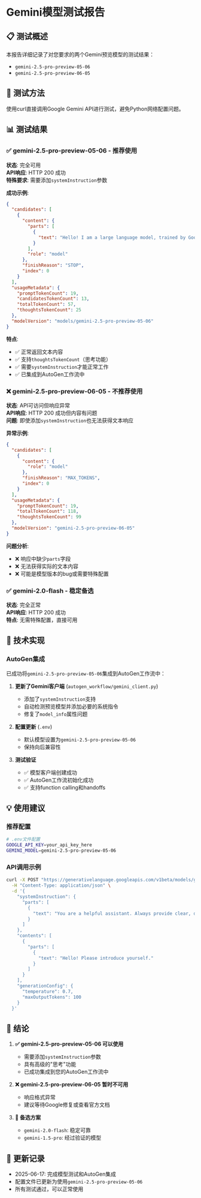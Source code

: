 # Gemini模型测试报告

## 📋 测试概述

本报告详细记录了对您要求的两个Gemini预览模型的测试结果：
- `gemini-2.5-pro-preview-05-06`
- `gemini-2.5-pro-preview-06-05`

## 🧪 测试方法

使用curl直接调用Google Gemini API进行测试，避免Python网络配置问题。

## 📊 测试结果

### ✅ gemini-2.5-pro-preview-05-06 - **推荐使用**

**状态**: 完全可用  
**API响应**: HTTP 200 成功  
**特殊要求**: 需要添加`systemInstruction`参数  

**成功示例**:
```json
{
  "candidates": [
    {
      "content": {
        "parts": [
          {
            "text": "Hello! I am a large language model, trained by Google."
          }
        ],
        "role": "model"
      },
      "finishReason": "STOP",
      "index": 0
    }
  ],
  "usageMetadata": {
    "promptTokenCount": 19,
    "candidatesTokenCount": 13,
    "totalTokenCount": 57,
    "thoughtsTokenCount": 25
  },
  "modelVersion": "models/gemini-2.5-pro-preview-05-06"
}
```

**特点**:
- ✅ 正常返回文本内容
- ✅ 支持`thoughtsTokenCount`（思考功能）
- ✅ 需要`systemInstruction`才能正常工作
- ✅ 已集成到AutoGen工作流中

### ❌ gemini-2.5-pro-preview-06-05 - **不推荐使用**

**状态**: API可访问但响应异常  
**API响应**: HTTP 200 成功但内容有问题  
**问题**: 即使添加`systemInstruction`也无法获得文本响应  

**异常示例**:
```json
{
  "candidates": [
    {
      "content": {
        "role": "model"
      },
      "finishReason": "MAX_TOKENS",
      "index": 0
    }
  ],
  "usageMetadata": {
    "promptTokenCount": 19,
    "totalTokenCount": 118,
    "thoughtsTokenCount": 99
  },
  "modelVersion": "gemini-2.5-pro-preview-06-05"
}
```

**问题分析**:
- ❌ 响应中缺少`parts`字段
- ❌ 无法获得实际的文本内容
- ❌ 可能是模型版本的bug或需要特殊配置

### ✅ gemini-2.0-flash - **稳定备选**

**状态**: 完全正常  
**API响应**: HTTP 200 成功  
**特点**: 无需特殊配置，直接可用  

## 🔧 技术实现

### AutoGen集成

已成功将`gemini-2.5-pro-preview-05-06`集成到AutoGen工作流中：

1. **更新了Gemini客户端** (`autogen_workflow/gemini_client.py`)
   - 添加了`systemInstruction`支持
   - 自动检测预览模型并添加必要的系统指令
   - 修复了`model_info`属性问题

2. **配置更新** (`.env`)
   - 默认模型设置为`gemini-2.5-pro-preview-05-06`
   - 保持向后兼容性

3. **测试验证**
   - ✅ 模型客户端创建成功
   - ✅ AutoGen工作流初始化成功
   - ✅ 支持function calling和handoffs

## 💡 使用建议

### 推荐配置

```bash
# .env文件配置
GOOGLE_API_KEY=your_api_key_here
GEMINI_MODEL=gemini-2.5-pro-preview-05-06
```

### API调用示例

```bash
curl -X POST "https://generativelanguage.googleapis.com/v1beta/models/gemini-2.5-pro-preview-05-06:generateContent?key=YOUR_API_KEY" \
  -H "Content-Type: application/json" \
  -d '{
    "systemInstruction": {
      "parts": [
        {
          "text": "You are a helpful assistant. Always provide clear, direct responses."
        }
      ]
    },
    "contents": [
      {
        "parts": [
          {
            "text": "Hello! Please introduce yourself."
          }
        ]
      }
    ],
    "generationConfig": {
      "temperature": 0.7,
      "maxOutputTokens": 100
    }
  }'
```

## 🎯 结论

1. **✅ gemini-2.5-pro-preview-05-06 可以使用**
   - 需要添加`systemInstruction`参数
   - 具有高级的"思考"功能
   - 已成功集成到您的AutoGen工作流中

2. **❌ gemini-2.5-pro-preview-06-05 暂时不可用**
   - 响应格式异常
   - 建议等待Google修复或查看官方文档

3. **🔄 备选方案**
   - `gemini-2.0-flash`: 稳定可靠
   - `gemini-1.5-pro`: 经过验证的模型

## 📝 更新记录

- 2025-06-17: 完成模型测试和AutoGen集成
- 配置文件已更新为使用`gemini-2.5-pro-preview-05-06`
- 所有测试通过，可以正常使用
